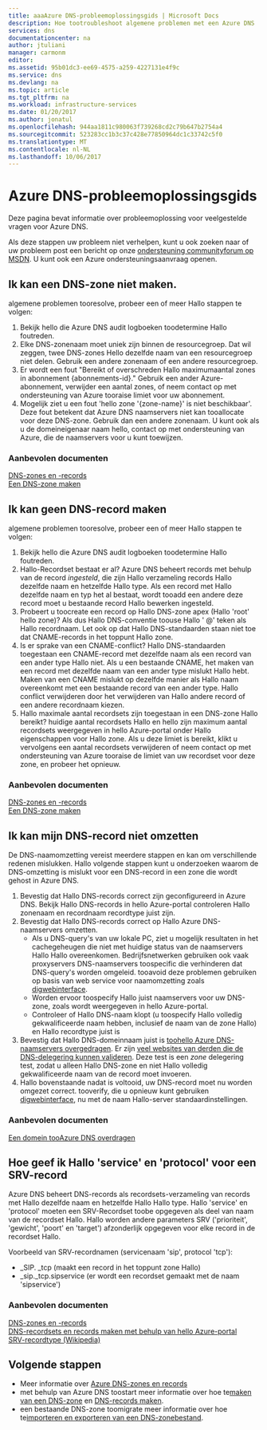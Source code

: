 ```yaml
---
title: aaaAzure DNS-probleemoplossingsgids | Microsoft Docs
description: Hoe tootroubleshoot algemene problemen met een Azure DNS
services: dns
documentationcenter: na
author: jtuliani
manager: carmonm
editor: 
ms.assetid: 95b01dc3-ee69-4575-a259-4227131e4f9c
ms.service: dns
ms.devlang: na
ms.topic: article
ms.tgt_pltfrm: na
ms.workload: infrastructure-services
ms.date: 01/20/2017
ms.author: jonatul
ms.openlocfilehash: 944aa1811c980063f739268cd2c79b647b2754a4
ms.sourcegitcommit: 523283cc1b3c37c428e77850964dc1c33742c5f0
ms.translationtype: MT
ms.contentlocale: nl-NL
ms.lasthandoff: 10/06/2017
---
```

# <a name="azure-dns-troubleshooting-guide"></a>Azure DNS-probleemoplossingsgids

Deze pagina bevat informatie over probleemoplossing voor veelgestelde vragen voor Azure DNS.

Als deze stappen uw probleem niet verhelpen, kunt u ook zoeken naar of uw probleem post een bericht op onze [ondersteuning communityforum op MSDN](https://social.msdn.microsoft.com/Forums/en-US/home?forum=WAVirtualMachinesVirtualNetwork). U kunt ook een Azure ondersteuningsaanvraag openen.


## <a name="i-cant-create-a-dns-zone"></a>Ik kan een DNS-zone niet maken.

algemene problemen tooresolve, probeer een of meer Hallo stappen te volgen:

1.  Bekijk hello die Azure DNS audit logboeken toodetermine Hallo foutreden.
2.  Elke DNS-zonenaam moet uniek zijn binnen de resourcegroep. Dat wil zeggen, twee DNS-zones Hello dezelfde naam van een resourcegroep niet delen. Gebruik een andere zonenaam of een andere resourcegroep.
3.  Er wordt een fout "Bereikt of overschreden Hallo maximumaantal zones in abonnement {abonnements-id}." Gebruik een ander Azure-abonnement, verwijder een aantal zones, of neem contact op met ondersteuning van Azure tooraise limiet voor uw abonnement.
4.  Mogelijk ziet u een fout 'hello zone '{zone-name}' is niet beschikbaar'. Deze fout betekent dat Azure DNS naamservers niet kan tooallocate voor deze DNS-zone. Gebruik dan een andere zonenaam. U kunt ook als u de domeineigenaar naam hello, contact op met ondersteuning van Azure, die de naamservers voor u kunt toewijzen.


### <a name="recommended-documents"></a>**Aanbevolen documenten**

[DNS-zones en -records](dns-zones-records.md)
<br>
[Een DNS-zone maken](dns-getstarted-create-dnszone-portal.md)

## <a name="i-cant-create-a-dns-record"></a>Ik kan geen DNS-record maken

algemene problemen tooresolve, probeer een of meer Hallo stappen te volgen:

1.  Bekijk hello die Azure DNS audit logboeken toodetermine Hallo foutreden.
2.  Hallo-Recordset bestaat er al?  Azure DNS beheert records met behulp van de record *ingesteld*, die zijn Hallo verzameling records Hallo dezelfde naam en hetzelfde Hallo type. Als een record met Hallo dezelfde naam en typ het al bestaat, wordt tooadd een andere deze record moet u bestaande record Hallo bewerken ingesteld.
3.  Probeert u toocreate een record op Hallo DNS-zone apex (Hallo 'root' hello zone)? Als dus Hallo DNS-conventie toouse Hallo ' @' teken als Hallo recordnaam. Let ook op dat Hallo DNS-standaarden staan niet toe dat CNAME-records in het toppunt Hallo zone.
4.  Is er sprake van een CNAME-conflict?  Hallo DNS-standaarden toegestaan een CNAME-record met dezelfde naam als een record van een ander type Hallo niet. Als u een bestaande CNAME, het maken van een record met dezelfde naam van een ander type mislukt Hallo hebt.  Maken van een CNAME mislukt op dezelfde manier als Hallo naam overeenkomt met een bestaande record van een ander type. Hallo conflict verwijderen door het verwijderen van Hallo andere record of een andere recordnaam kiezen.
5.  Hallo maximale aantal recordsets zijn toegestaan in een DNS-zone Hallo bereikt? huidige aantal recordsets Hallo en hello zijn maximum aantal recordsets weergegeven in hello Azure-portal onder Hallo eigenschappen voor Hallo zone. Als u deze limiet is bereikt, klikt u vervolgens een aantal recordsets verwijderen of neem contact op met ondersteuning van Azure tooraise de limiet van uw recordset voor deze zone, en probeer het opnieuw. 


### <a name="recommended-documents"></a>**Aanbevolen documenten**

[DNS-zones en -records](dns-zones-records.md)
<br>
[Een DNS-zone maken](dns-getstarted-create-dnszone-portal.md)



## <a name="i-cant-resolve-my-dns-record"></a>Ik kan mijn DNS-record niet omzetten

De DNS-naamomzetting vereist meerdere stappen en kan om verschillende redenen mislukken. Hallo volgende stappen kunt u onderzoeken waarom de DNS-omzetting is mislukt voor een DNS-record in een zone die wordt gehost in Azure DNS.

1.  Bevestig dat Hallo DNS-records correct zijn geconfigureerd in Azure DNS. Bekijk Hallo DNS-records in hello Azure-portal controleren Hallo zonenaam en recordnaam recordtype juist zijn.
2.  Bevestig dat Hallo DNS-records correct op Hallo Azure DNS-naamservers omzetten.
    - Als u DNS-query's van uw lokale PC, ziet u mogelijk resultaten in het cachegeheugen die niet met huidige status van de naamservers Hallo Hallo overeenkomen.  Bedrijfsnetwerken gebruiken ook vaak proxyservers DNS-naamservers toospecific die verhinderen dat DNS-query's worden omgeleid.  tooavoid deze problemen gebruiken op basis van web service voor naamomzetting zoals [digwebinterface](http://digwebinterface.com).
    - Worden ervoor toospecify Hallo juist naamservers voor uw DNS-zone, zoals wordt weergegeven in hello Azure-portal.
    - Controleer of Hallo DNS-naam klopt (u toospecify Hallo volledig gekwalificeerde naam hebben, inclusief de naam van de zone Hallo) en Hallo recordtype juist is
3.  Bevestig dat Hallo DNS-domeinnaam juist is [toohello Azure DNS-naamservers overgedragen](dns-domain-delegation.md). Er zijn [veel websites van derden die de DNS-delegering kunnen valideren](https://www.bing.com/search?q=dns+check+tool). Deze test is een *zone* delegering test, zodat u alleen Hallo DNS-zone en niet Hallo volledig gekwalificeerde naam van de record moet invoeren.
4.  Hallo bovenstaande nadat is voltooid, uw DNS-record moet nu worden omgezet correct. tooverify, die u opnieuw kunt gebruiken [digwebinterface](http://digwebinterface.com), nu met de naam Hallo-server standaardinstellingen.


### <a name="recommended-documents"></a>**Aanbevolen documenten**

[Een domein tooAzure DNS overdragen](dns-domain-delegation.md)



## <a name="how-do-i-specify-hello-service-and-protocol-for-an-srv-record"></a>Hoe geef ik Hallo 'service' en 'protocol' voor een SRV-record

Azure DNS beheert DNS-records als recordsets-verzameling van records met Hallo dezelfde naam en hetzelfde Hallo Hallo type. Hallo 'service' en 'protocol' moeten een SRV-Recordset toobe opgegeven als deel van naam van de recordset Hallo. Hallo worden andere parameters SRV ('prioriteit', 'gewicht', 'poort' en 'target') afzonderlijk opgegeven voor elke record in de recordset Hallo.

Voorbeeld van SRV-recordnamen (servicenaam 'sip', protocol 'tcp'):

- \_SIP. \_tcp (maakt een record in het toppunt zone Hallo)
- \_sip.\_tcp.sipservice (er wordt een recordset gemaakt met de naam 'sipservice')

### <a name="recommended-documents"></a>**Aanbevolen documenten**

[DNS-zones en -records](dns-zones-records.md)
<br>
[DNS-recordsets en records maken met behulp van hello Azure-portal](dns-getstarted-create-recordset-portal.md)
<br>
[SRV-recordtype (Wikipedia)](https://en.wikipedia.org/wiki/SRV_record)


## <a name="next-steps"></a>Volgende stappen

* Meer informatie over [Azure DNS-zones en records](dns-zones-records.md)
* met behulp van Azure DNS toostart meer informatie over hoe te[maken van een DNS-zone](dns-getstarted-create-dnszone-portal.md) en [DNS-records maken](dns-getstarted-create-recordset-portal.md).
* een bestaande DNS-zone toomigrate meer informatie over hoe te[importeren en exporteren van een DNS-zonebestand](dns-import-export.md).

